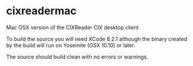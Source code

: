 # cixreadermac
Mac OSX version of the CIXReader CIX desktop client

To build the source you will need XCode 8.2.1 although the binary created by the build will
run on Yosemite (OSX 10.10) or later.

The source should build clean with no errors or warnings.

